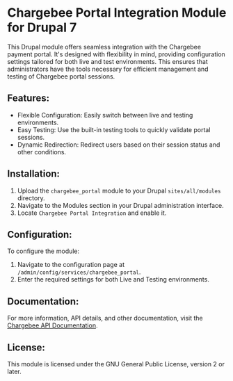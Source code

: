 Chargebee Portal Integration Module for Drupal 7
==============================================

This Drupal module offers seamless integration with the Chargebee payment portal. It's designed with flexibility in mind, providing configuration settings tailored for both live and test environments. This ensures that administrators have the tools necessary for efficient management and testing of Chargebee portal sessions.

Features:
---------
- Flexible Configuration: Easily switch between live and testing environments.
- Easy Testing: Use the built-in testing tools to quickly validate portal sessions.
- Dynamic Redirection: Redirect users based on their session status and other conditions.

Installation:
-------------
1. Upload the `chargebee_portal` module to your Drupal `sites/all/modules` directory.
2. Navigate to the Modules section in your Drupal administration interface.
3. Locate `Chargebee Portal Integration` and enable it.

Configuration:
--------------
To configure the module:
1. Navigate to the configuration page at `/admin/config/services/chargebee_portal`.
2. Enter the required settings for both Live and Testing environments.

Documentation:
--------------
For more information, API details, and other documentation, visit the [Chargebee API Documentation](https://apidocs.chargebee.com/docs/api/portal_sessions).


License:
--------
This module is licensed under the GNU General Public License, version 2 or later.

